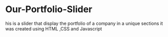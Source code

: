# Our-Portfolio-Slider
 his is a slider that display the portfolio of a company in a unique sections it was created using HTML ,CSS and Javascript
